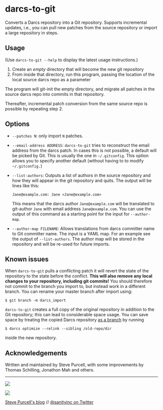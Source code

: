 darcs-to-git
============

Converts a Darcs repository into a Git repository.  Supports
incremental updates, i.e., you can pull new patches from the source
repository or import a large repository in steps.

Usage
-----

(Use `darcs-to-git --help` to display the latest usage instructions.)

1. Create an *empty* directory that will become the new git repository
2. From inside that directory, run this program, passing the location
   of the local source darcs repo as a parameter

The program will git-init the empty directory, and migrate all patches
in the source darcs repo into commits in that repository.

Thereafter, incremental patch conversion from the same source repo is
possible by repeating step 2.

Options
-------

 * `--patches N`: only import `N` patches.

 * `--email-address ADDRESS`: `darcs-to-git` tries to reconstruct the
   email address from the darcs patch.  In cases this is not possible,
   a default will be picked by Git.  This is usually the one in
   `~/.gitconfig`.  This option allows you to specify another default
   (without having to to modify `~/.gitconfig.`)

 * `--list-authors`: Outputs a list of authors in the source
   repository and how they will appear in the git repository and
   quits.  The output will be lines like this:

   ```
   Jane@example.com: Jane <Jane@example.com>
   ```

   This means that the darcs author `Jane@example.com` will be
   translated to git-author `Jane` with email address
   `Jane@example.com`.  You can use the output of this command as a
   starting point for the input for `--author-map`.

 * `--author-map FILENAME`: Allows translations from darcs committer
   name to Git committer name.  The input is a YAML map.  For an
   example see the output of `--list-authors`.  The author map will be
   stored in the repository and will be re-used for future imports.


Known issues
------------

When `darcs-to-git` pulls a conflicting patch it will revert the state
of the repository to the state before the conflict. **This will also
remove any local changes to your repository, including git commits!**
You should therefore not commit to the branch you import to, but
instead work in a different branch.  You can rename your master branch
after import using:

    $ git branch -m darcs_import

`darcs-to-git` creates a full copy of the original repository in addition to the Git repository;
this can lead to considerable space usage. You can save space by treating the copied Darcs
repository [as a branch](http://wiki.darcs.net/BestPractices#how-to-create-a-branch) by
running

    $ darcs optimize --relink --sibling /old-repo/dir

inside the new repository.

Acknowledgements
----------------

Written and maintained by Steve Purcell, with some improvements by
Thomas Schilling, Jonathon Mah and others.


<hr>

[![](http://api.coderwall.com/purcell/endorsecount.png)](http://coderwall.com/purcell)

[![](http://www.linkedin.com/img/webpromo/btn_liprofile_blue_80x15.png)](http://uk.linkedin.com/in/stevepurcell)

[Steve Purcell's blog](http://www.sanityinc.com/) // [@sanityinc on Twitter](https://twitter.com/sanityinc)

